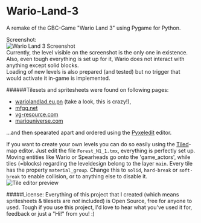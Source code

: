 # Wario-Land-3
A remake of the GBC-Game "Wario Land 3" using Pygame for Python.  
  
Screenshot:  
![Wario Land 3 Screenshot](http://i.imgur.com/ucCK80E.png)  
Currently, the level visible on the screenshot is the only one in existence.   
Also, even tough everything is set up for it, Wario does not interact with anything except solid blocks.  
Loading of new levels is also prepared (and tested) but no trigger that would activate it in-game is implemented.

######Tilesets and spritesheets were found on following pages:  
* [wariolandlad.eu.pn](http://wariolandland.eu.pn/wario-land-3/index.php) (take a look, this is crazy!),
* [mfgg.net](http://www.mfgg.net/index.php?act=resdb&param=01&c=1&o=&filter=4.100)
* [vg-resource.com](http://www.vg-resource.com/post-392196.html)  
* [mariouniverse.com](http://www.mariouniverse.com/sprites/gbc/wl3)
  
...and then spearated apart and ordered using the  [Pyxeledit](http://pyxeledit.com/) editor.



If you want to create your own levels you can do so easily using the [Tiled](http://www.mapeditor.org/)-map editor. Just edit the file `Forest_N1_1.tmx`, everything is perfectly set up. Moving entities like Wario or Spearheads go onto the 'game_actors', while tiles (=blocks) regarding the leveldesign belong to the layer `main`. Every tile has the property `material_group`. Change this to `solid`, `hard-break`  or `soft-break` to enable collision, or to anything else to disable it.
![Tile editor preview](http://i.imgur.com/Qprh2bY.png)

#####License:
Everything of this project that I created (which means spritesheets & tilesets are *not* included) is Open Source, free for anyone to used. Tough if you use this project, I'd love to hear what you've used it for, feedback or just a "Hi!" from you! :)
